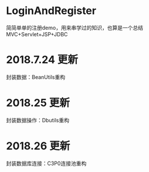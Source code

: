 # LoginAndRegister

简简单单的注册demo，用来串学过的知识，也算是一个总结
MVC+Servlet+JSP+JDBC

# 2018.7.24 更新

封装数据：BeanUtils重构 

# 2018.25 更新

封装数据操作：Dbutils重构

# 2018.26 更新

封装数据库连接：C3P0连接池重构 

